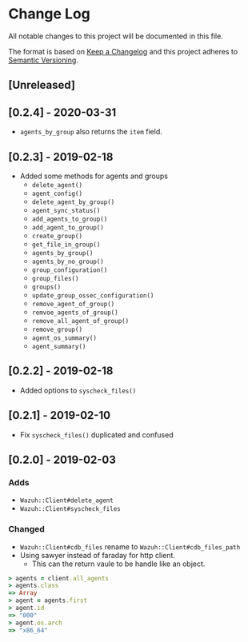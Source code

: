# Change Log

All notable changes to this project will be documented in this file.

The format is based on [Keep a Changelog](http://keepachangelog.com/)
and this project adheres to [Semantic Versioning](http://semver.org/).

## [Unreleased]

## [0.2.4] - 2020-03-31

- `agents_by_group` also returns the `item` field.

## [0.2.3] - 2019-02-18

- Added some methods for agents and groups
  - `delete_agent()`
  - `agent_config()`
  - `delete_agent_by_group()`
  - `agent_sync_status()`
  - `add_agents_to_group()`
  - `add_agent_to_group()`
  - `create_group()`
  - `get_file_in_group()`
  - `agents_by_group()`
  - `agents_by_no_group()`
  - `group_configuration()`
  - `group_files()`
  - `groups()`
  - `update_group_ossec_configuration()`
  - `remove_agent_of_group()`
  - `remvoe_agents_of_group()`
  - `remove_all_agent_of_group()`
  - `remove_group()`
  - `agent_os_summary()`
  - `agent_summary()`

## [0.2.2] - 2019-02-18

- Added options to `syscheck_files()`

## [0.2.1] - 2019-02-10

- Fix `syscheck_files()` duplicated and confused

## [0.2.0] - 2019-02-03

### Adds

- `Wazuh::Client#delete_agent`
- `Wazuh::Client#syscheck_files`

### Changed

- `Wazuh::Client#cdb_files` rename to `Wazuh::Client#cdb_files_path`
- Using sawyer instead of faraday for http client.
  - This can the return vaule to be handle like an object.

```ruby
> agents = client.all_agents
> agents.class
=> Array
> agent = agents.first
> agent.id
=> "000"
> agent.os.arch
=> "x86_64"
```

